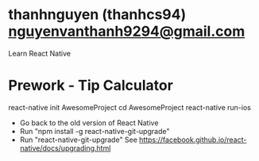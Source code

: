 # thanhnguyen (thanhcs94) nguyenvanthanh9294@gmail.com
Learn React Native
# Prework - Tip Calculator

react-native init AwesomeProject
cd AwesomeProject
react-native run-ios

- Go back to the old version of React Native
- Run "npm install -g react-native-git-upgrade"
- Run "react-native-git-upgrade"
See https://facebook.github.io/react-native/docs/upgrading.html


